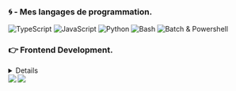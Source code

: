 
### 🌀 - Mes langages de programmation.
</details>
<p align="centre">
<!-- This is for C++ -->
    <img alt="TypeScript" src="https://img.shields.io/badge/C++-00599C.svg?logo=C&logoColor=white">
</a>
<!-- This is for C++ -->
    <img alt="JavaScript" src="https://img.shields.io/badge/C Sharp-239120.svg?logo=csharp&logoColor=white">
</a>
<!-- This is for Python -->
    <img alt="Python" src="https://img.shields.io/badge/python-3776AB.svg?logo=python&logoColor=white">
</a>
<!-- This is for Bash -->
    <img alt="Bash" src="https://img.shields.io/badge/Bash-4D4D4D.svg?logo=WindowsTerminal&logoColor=white">
</a>
<!-- This is for Bash -->
    <img alt="Batch & Powershell" src="https://img.shields.io/badge/Batch & Powershell-5391FE.svg?logo=PowerShell&logoColor=white">
</a>
</p>
</details>

### 👉 Frontend Development.
<details>
<p align="centre">
<!-- This is for HTML5 -->
    <img alt="HTML" src="https://img.shields.io/badge/HTML5-E34F26.svg?logo=html5&logoColor=white">
</a>
<!-- This is for Python -->
    <img alt="Python" src="https://img.shields.io/badge/python-3776AB.svg?logo=python&logoColor=white">
</a>
<!-- This is for Visual Studio Code -->
    <img alt="Visual Studio Code" src="https://img.shields.io/badge/Visual Studio Code-5C2D91.svg?logo=VisualStudio&logoColor=white">
</a>
</p>
</details>





<img align="left" src="https://github-readme-stats.vercel.app/api?username=HaltronLePoisson&show_icons=true&count_private=true">
<img align="left" src="https://github-readme-stats.vercel.app/api/top-langs/?username=HaltronLePoisson&hide=css,java">



